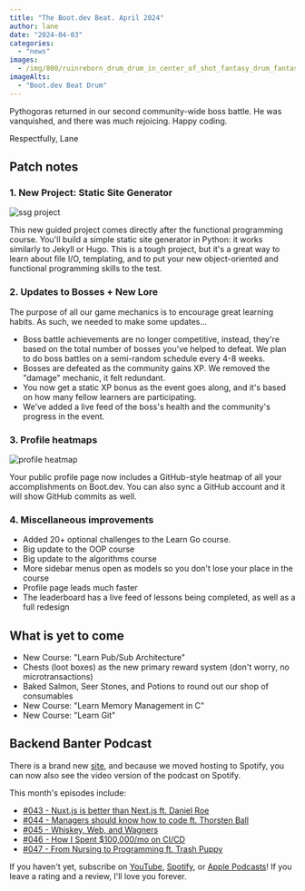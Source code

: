 ```yaml
---
title: "The Boot.dev Beat. April 2024"
author: lane
date: "2024-04-03"
categories:
  - "news"
images:
  - /img/800/ruinreborn_drum_drum_in_center_of_shot_fantasy_drum_fantasy_for_168d8215-f368-4264-b4f6-d3f07171d1b0.png
imageAlts:
  - "Boot.dev Beat Drum"
---
```


Pythogoras returned in our second community-wide boss battle. He was vanquished, and there was much rejoicing. Happy coding.

Respectfully, Lane

## Patch notes

### 1. New Project: Static Site Generator

![ssg project](/img/800/build-ssg.png.webp)

This new guided project comes directly after the functional programming course. You'll build a simple static site generator in Python: it works similarly to Jekyll or Hugo. This is a tough project, but it's a great way to learn about file I/O, templating, and to put your new object-oriented and functional programming skills to the test.

### 2. Updates to Bosses + New Lore

The purpose of all our game mechanics is to encourage great learning habits. As such, we needed to make some updates...

- Boss battle achievements are no longer competitive, instead, they're based on the total number of bosses you've helped to defeat. We plan to do boss battles on a semi-random schedule every 4-8 weeks.
- Bosses are defeated as the community gains XP. We removed the "damage" mechanic, it felt redundant.
- You now get a static XP bonus as the event goes along, and it's based on how many fellow learners are participating.
- We've added a live feed of the boss's health and the community's progress in the event.

### 3. Profile heatmaps

![profile heatmap](/img/800/new-heatmap.png.webp)

Your public profile page now includes a GitHub-style heatmap of all your accomplishments on Boot.dev. You can also sync a GitHub account and it will show GitHub commits as well.

### 4. Miscellaneous improvements

- Added 20+ optional challenges to the Learn Go course.
- Big update to the OOP course
- Big update to the algorithms course
- More sidebar menus open as models so you don't lose your place in the course
- Profile page leads much faster
- The leaderboard has a live feed of lessons being completed, as well as a full redesign

## What is yet to come

- New Course: "Learn Pub/Sub Architecture"
- Chests (loot boxes) as the new primary reward system (don't worry, no microtransactions)
- Baked Salmon, Seer Stones, and Potions to round out our shop of consumables
- New Course: "Learn Memory Management in C"
- New Course: "Learn Git"

## Backend Banter Podcast

There is a brand new [site](https://www.backendbanter.fm/), and because we moved hosting to Spotify, you can now also see the video version of the podcast on Spotify.

This month's episodes include:

- [#043 - Nuxt.js is better than Next.js ft. Daniel Roe](https://podcasters.spotify.com/pod/show/backend-banter-fm/episodes/043---Nuxt-js-is-better-than-Next-js-ft--Daniel-Roe-e2h4j0k)
- [#044 - Managers should know how to code ft. Thorsten Ball](https://podcasters.spotify.com/pod/show/backend-banter-fm/episodes/044---Managers-should-know-how-to-code-ft--Thorsten-Ball-e2h4j06)
- [#045 - Whiskey, Web, and Wagners](https://podcasters.spotify.com/pod/show/backend-banter-fm/episodes/045---Whiskey--Web--and-Wagners-e2h72q7)
- [#046 - How I Spent $100,000/mo on CI/CD](https://podcasters.spotify.com/pod/show/backend-banter-fm/episodes/046---How-I-Spent-100-000mo-on-CICD-e2h9n35)
- [#047 - From Nursing to Programming ft. Trash Puppy](https://podcasters.spotify.com/pod/show/backend-banter-fm/episodes/047---From-Nursing-to-Programming-ft--Trash-Puppy-e2h9nbl)

If you haven't yet, subscribe on [YouTube](https://www.youtube.com/@backendbanterfm), [Spotify](https://open.spotify.com/show/35trT95UkRVCkEb6tXndpF), or [Apple Podcasts](https://podcasts.apple.com/us/podcast/backend-banter/id1688115203)! If you leave a rating and a review, I'll love you forever.

